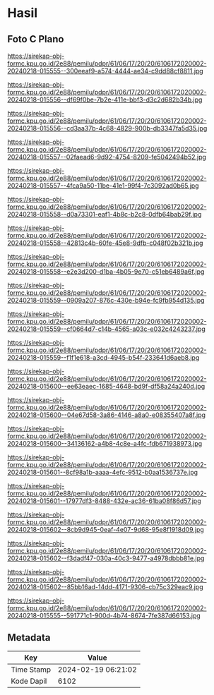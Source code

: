 # Hasil

## Foto C Plano

https://sirekap-obj-formc.kpu.go.id/2e88/pemilu/pdpr/61/06/17/20/20/6106172020002-20240218-015555--300eeaf9-a574-4444-ae34-c9dd88cf8811.jpg

https://sirekap-obj-formc.kpu.go.id/2e88/pemilu/pdpr/61/06/17/20/20/6106172020002-20240218-015556--df69f0be-7b2e-411e-bbf3-d3c2d682b34b.jpg

https://sirekap-obj-formc.kpu.go.id/2e88/pemilu/pdpr/61/06/17/20/20/6106172020002-20240218-015556--cd3aa37b-4c68-4829-900b-db3347fa5d35.jpg

https://sirekap-obj-formc.kpu.go.id/2e88/pemilu/pdpr/61/06/17/20/20/6106172020002-20240218-015557--02faead6-9d92-4754-8209-fe5042494b52.jpg

https://sirekap-obj-formc.kpu.go.id/2e88/pemilu/pdpr/61/06/17/20/20/6106172020002-20240218-015557--4fca9a50-11be-41e1-99f4-7c3092ad0b65.jpg

https://sirekap-obj-formc.kpu.go.id/2e88/pemilu/pdpr/61/06/17/20/20/6106172020002-20240218-015558--d0a73301-eaf1-4b8c-b2c8-0dfb64bab29f.jpg

https://sirekap-obj-formc.kpu.go.id/2e88/pemilu/pdpr/61/06/17/20/20/6106172020002-20240218-015558--42813c4b-60fe-45e8-9dfb-c048f02b321b.jpg

https://sirekap-obj-formc.kpu.go.id/2e88/pemilu/pdpr/61/06/17/20/20/6106172020002-20240218-015558--e2e3d200-d1ba-4b05-9e70-c51eb6489a6f.jpg

https://sirekap-obj-formc.kpu.go.id/2e88/pemilu/pdpr/61/06/17/20/20/6106172020002-20240218-015559--0909a207-876c-430e-b94e-fc9fb954d135.jpg

https://sirekap-obj-formc.kpu.go.id/2e88/pemilu/pdpr/61/06/17/20/20/6106172020002-20240218-015559--cf0664d7-c14b-4565-a03c-e032c4243237.jpg

https://sirekap-obj-formc.kpu.go.id/2e88/pemilu/pdpr/61/06/17/20/20/6106172020002-20240218-015559--f1f1e618-a3cd-4945-b54f-233641d6aeb8.jpg

https://sirekap-obj-formc.kpu.go.id/2e88/pemilu/pdpr/61/06/17/20/20/6106172020002-20240218-015600--ee63eaec-1685-4648-bd9f-df58a24a240d.jpg

https://sirekap-obj-formc.kpu.go.id/2e88/pemilu/pdpr/61/06/17/20/20/6106172020002-20240218-015600--04e67d58-3a86-4146-a8a0-e08355407a8f.jpg

https://sirekap-obj-formc.kpu.go.id/2e88/pemilu/pdpr/61/06/17/20/20/6106172020002-20240218-015600--34136162-a4b8-4c8e-a4fc-fdb671938973.jpg

https://sirekap-obj-formc.kpu.go.id/2e88/pemilu/pdpr/61/06/17/20/20/6106172020002-20240218-015601--8cf98a1b-aaaa-4efc-9512-b0aa1536737e.jpg

https://sirekap-obj-formc.kpu.go.id/2e88/pemilu/pdpr/61/06/17/20/20/6106172020002-20240218-015601--17977df3-8488-432e-ac36-61ba08f86d57.jpg

https://sirekap-obj-formc.kpu.go.id/2e88/pemilu/pdpr/61/06/17/20/20/6106172020002-20240218-015602--8cb9d945-0eaf-4e07-9d68-95e8f1918d09.jpg

https://sirekap-obj-formc.kpu.go.id/2e88/pemilu/pdpr/61/06/17/20/20/6106172020002-20240218-015602--f3dadf47-030a-40c3-9477-a4978dbbb81e.jpg

https://sirekap-obj-formc.kpu.go.id/2e88/pemilu/pdpr/61/06/17/20/20/6106172020002-20240218-015602--85bb16ad-14dd-4171-9306-cb75c329eac9.jpg

https://sirekap-obj-formc.kpu.go.id/2e88/pemilu/pdpr/61/06/17/20/20/6106172020002-20240218-015555--591771c1-900d-4b74-8674-7fe387d66153.jpg


## Metadata

| Key        | Value               |
| ---------- | ------------------- |
| Time Stamp | 2024-02-19 06:21:02 |
| Kode Dapil | 6102                |



